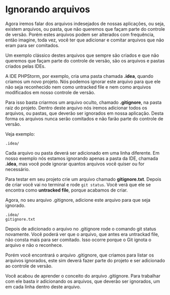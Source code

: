# Ignorando arquivos

Agora iremos falar dos arquivos indesejados de nossas aplicações, ou seja, existem arquivos, ou pasta, que não queremos que façam parte do controle de versão. Porém estes arquivos podem ser alterados com frequência, então imagine, toda vez, você ter que adicionar e comitar arquivos que não eram para ser comitados.

Um exemplo clássico destes arquivos que sempre são criados e que não queremos que façam parte do controle de versão, são os arquivos e pastas criados pelas IDEs.

A IDE PHPStorm, por exemplo, cria uma pasta chamada **.idea**, quando criamos um novo projeto. Nós podemos ignorar este arquivo para que ele não seja reconhecido nem como untracked file e nem como arquivos modificados em nosso controle de versão.

Para isso basta criarmos um arquivo oculto, chamado **.gitignore**, na pasta raiz do projeto. Dentro deste arquivo nós iremos adicionar todos os arquivos, ou pastas, que deverão ser ignorados em nossa aplicação. Desta forma os arquivos nunca serão comitados e não farão parte do controle de versão.

Veja exemplo:

```
.idea/
```

Cada arquivo ou pasta deverá ser adicionado em uma linha diferente. Em nosso exemplo nós estamos ignorando apenas a pasta da IDE, chamada **.idea**, mas você pode ignorar quantos arquivos você quiser ou for necessário.

Para testar em seu projeto crie um arquivo chamado **gitignore.txt**. Depois de criar você vai no terminal e rode `git status`. Você verá que ele se encontra como **untracked file**, porque acabamos de criar.

Agora, no seu arquivo .gitignore, adicione este arquivo para que seja ignorado.

```
.idea/
gitignore.txt
```

Depois de adicionado o arquivo no .gitignore rode o comando git status novamente. Você poderá ver que o arquivo, que antes era untrackad file, não consta mais para ser comitado. Isso ocorre porque o Git ignota o arquivo e não o reconhece.

Porém você encontrará o arquivo .gitignore, que criamos para listar os arquivos ignorados, este sim deverá fazer parte do projeto e ser adicionado ao controle de versão.

Você acabou de aprender o conceito do arquivo .gitignore. Para trabalhar com ele basta ir adicionando os arquivos, que deverão ser ignorados, um em cada linha dentro deste arquivo.